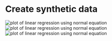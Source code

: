 # Create synthetic data

![plot of linear regression using normal equation](https://github.com/daniel-e/machine_learning/blob/plots/tools/octave/data1.png)
![plot of linear regression using normal equation](https://github.com/daniel-e/machine_learning/blob/plots/tools/octave/data2.png)
![plot of linear regression using normal equation](https://github.com/daniel-e/machine_learning/blob/plots/tools/octave/data3.png)
